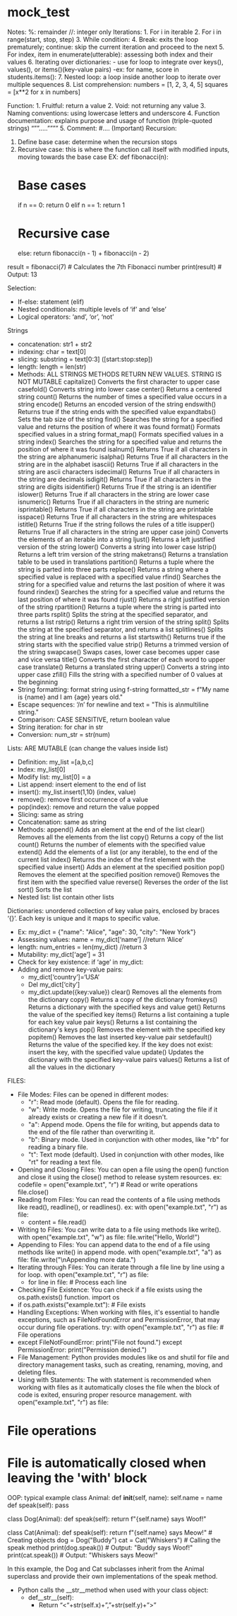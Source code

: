 # mock_test
Notes:
%: remainder
//: integer only
Iterations: 
	1. For i in iterable 
	2. For i in range(start, stop, step)
	3. While condition:
	4. Break: exits the loop prematurely; continue: skip the current iteration and proceed to the next
	5. For index, item in enumerate(utterable): assessing both index and their values
	6. Iterating over dictionaries:
		- use for loop to integrate over keys(), values(), or items()(key-value pairs) 
		-ex: for name, score in students.items():
	7. Nested loop: a loop inside another loop to iterate over multiple sequences
	8. List comprehension:
		numbers = [1, 2, 3, 4, 5]
		squares = [x**2 for x in numbers]

Function:
	1. Fruitful: return a value
	2. Void: not returning any value
	3. Naming conventions: using lowercase letters and underscore
	4. Function documentation: explains purpose and usage of function (triple-quoted strings) “””…..””””
	5. Comment: #…. (Important)
Recursion:
1. Define base case: determine when the recursion stops
2. Recursive case: this is where the function call itself with modified inputs, moving towards the base case
EX:
def fibonacci(n):
    # Base cases
    if n == 0:
        return 0
    elif n == 1:
        return 1
    # Recursive case
    else:
        return fibonacci(n - 1) + fibonacci(n - 2)

result = fibonacci(7)  # Calculates the 7th Fibonacci number
print(result)  # Output: 13

Selection:
- If-else: statement (elif)
- Nested conditionals: multiple levels of ‘if’ and ‘else’
- Logical operators: ‘and’, ‘or’, ‘not’

Strings
- concatenation: str1 + str2 
- indexing: char = text[0]
- slicing: substring = text[0:3] ([start:stop:step])
- length: length = len(str)
- Methods: ALL STRINGS METHODS RETURN NEW VALUES. STRING IS NOT MUTABLE
capitalize()	Converts the first character to upper case
casefold()	Converts string into lower case
center()	Returns a centered string
count()	Returns the number of times a specified value occurs in a string
encode()	Returns an encoded version of the string
endswith()	Returns true if the string ends with the specified value
expandtabs()	Sets the tab size of the string
find()	Searches the string for a specified value and returns the position of where it was found
format()	Formats specified values in a string
format_map()	Formats specified values in a string
index()	Searches the string for a specified value and returns the position of where it was found
isalnum()	Returns True if all characters in the string are alphanumeric
isalpha()	Returns True if all characters in the string are in the alphabet
isascii()	Returns True if all characters in the string are ascii characters
isdecimal()	Returns True if all characters in the string are decimals
isdigit()	Returns True if all characters in the string are digits
isidentifier()	Returns True if the string is an identifier
islower()	Returns True if all characters in the string are lower case
isnumeric()	Returns True if all characters in the string are numeric
isprintable()	Returns True if all characters in the string are printable
isspace()	Returns True if all characters in the string are whitespaces
istitle()	Returns True if the string follows the rules of a title
isupper()	Returns True if all characters in the string are upper case
join()	Converts the elements of an iterable into a string
ljust()	Returns a left justified version of the string
lower()	Converts a string into lower case
lstrip()	Returns a left trim version of the string
maketrans()	Returns a translation table to be used in translations
partition()	Returns a tuple where the string is parted into three parts
replace()	Returns a string where a specified value is replaced with a specified value
rfind()	Searches the string for a specified value and returns the last position of where it was found
rindex()	Searches the string for a specified value and returns the last position of where it was found
rjust()	Returns a right justified version of the string
rpartition()	Returns a tuple where the string is parted into three parts
rsplit()	Splits the string at the specified separator, and returns a list
rstrip()	Returns a right trim version of the string
split()	Splits the string at the specified separator, and returns a list
splitlines()	Splits the string at line breaks and returns a list
startswith()	Returns true if the string starts with the specified value
strip()	Returns a trimmed version of the string
swapcase()	Swaps cases, lower case becomes upper case and vice versa
title()	Converts the first character of each word to upper case
translate()	Returns a translated string
upper()	Converts a string into upper case
zfill()	Fills the string with a specified number of 0 values at the beginning
- String formatting: format string using f-string
	formatted_str = f"My name is {name} and I am {age} years old."
- Escape sequences: ‘/n’ for newline and 
 	text = "This is a\nmultiline string."
- Comparison: CASE SENSITIVE, return boolean value
- String iteration: for char in str
- Conversion: num_str = str(num)

Lists: ARE MUTABLE (can change the values inside list)
- Definition: my_list =[a,b,c]
- Index: my_list[0]
- Modify list: my_list[0] = a
- List append: insert element to the end of list
- insert(): my_list.insert(1,10) (index, value)
- remove(): remove first occurrence of a value
- pop(index): remove and return the value popped
- Slicing: same as string
- Concatenation: same as string
- Methods: 
append()	Adds an element at the end of the list
clear()	Removes all the elements from the list
copy()	Returns a copy of the list
count()	Returns the number of elements with the specified value
extend()	Add the elements of a list (or any iterable), to the end of the current list
index()	Returns the index of the first element with the specified value
insert()	Adds an element at the specified position
pop()	Removes the element at the specified position
remove()	Removes the first item with the specified value
reverse()	Reverses the order of the list
sort()	Sorts the list
- Nested list: list contain other lists

Dictionaries: unordered collection of key value pairs, enclosed by braces ‘{}’. Each key is unique and it maps to specific value. 
- Ex: my_dict = {"name": "Alice", "age": 30, "city": "New York"} 
- Assessing values: name = my_dict[‘name’] //return ‘Alice’
- length: num_entries = len(my_dict) //return 3
- Mutability: my_dict[‘age’] = 31
- Check for key existence: if ‘age’ in my_dict:
- Adding and remove key-value pairs:
    - my_dict[‘country’]=‘USA’
    - Del my_dict[‘city’]
    - my_dict.update({key:value})
clear()	Removes all the elements from the dictionary
copy()	Returns a copy of the dictionary
fromkeys()	Returns a dictionary with the specified keys and value
get()	Returns the value of the specified key
items()	Returns a list containing a tuple for each key value pair
keys()	Returns a list containing the dictionary's keys
pop()	Removes the element with the specified key
popitem()	Removes the last inserted key-value pair
setdefault()	Returns the value of the specified key. If the key does not exist: insert the key, with the specified value
update()	Updates the dictionary with the specified key-value pairs
values()	Returns a list of all the values in the dictionary

FILES:
* File Modes: Files can be opened in different modes:
    * "r": Read mode (default). Opens the file for reading.
    * "w": Write mode. Opens the file for writing, truncating the file if it already exists or creating a new file if it doesn't.
    * "a": Append mode. Opens the file for writing, but appends data to the end of the file rather than overwriting it.
    * "b": Binary mode. Used in conjunction with other modes, like "rb" for reading a binary file.
    * "t": Text mode (default). Used in conjunction with other modes, like "rt" for reading a text file.
* Opening and Closing Files: You can open a file using the open() function and close it using the close() method to release system resources. ex: codefile = open("example.txt", "r") # Read or write operations file.close() 
* Reading from Files: You can read the contents of a file using methods like read(), readline(), or readlines(). ex: with open("example.txt", "r") as file: 
    * content = file.read()
* Writing to Files: You can write data to a file using methods like write(). with open("example.txt", "w") as file: file.write("Hello, World!") 
* Appending to Files: You can append data to the end of a file using methods like write() in append mode. with open("example.txt", "a") as file: file.write("\nAppending more data.") 
* Iterating through Files: You can iterate through a file line by line using a for loop. with open("example.txt", "r") as file: 
    * for line in file: # Process each line 
* Checking File Existence: You can check if a file exists using the os.path.exists() function. import os
*  if os.path.exists("example.txt"): # File exists 
* Handling Exceptions: When working with files, it's essential to handle exceptions, such as FileNotFoundError and PermissionError, that may occur during file operations. try: with open("example.txt", "r") as file: # File operations
*  except FileNotFoundError: print("File not found.") except PermissionError: print("Permission denied.") 
* File Management: Python provides modules like os and shutil for file and directory management tasks, such as creating, renaming, moving, and deleting files.
* Using with Statements: The with statement is recommended when working with files as it automatically closes the file when the block of code is exited, ensuring proper resource management.
	with open("example.txt", "r") as file: 
# File operations 
# File is automatically closed when leaving the 'with' block

OOP: typical example
class Animal: 
	def __init__(self, name): 
		self.name = name 
	def speak(self): pass 

class Dog(Animal): 
	def speak(self): 
		return f"{self.name} says Woof!" 

class Cat(Animal): 
	def speak(self):
		 return f"{self.name} says Meow!" 
	# Creating objects 
dog = Dog("Buddy") 
cat = Cat("Whiskers") 
	# Calling the speak method 
print(dog.speak()) # Output: "Buddy says Woof!" print(cat.speak()) # Output: "Whiskers says Meow!"

In this example, the Dog and Cat subclasses inherit from the Animal superclass and provide their own implementations of the speak method.

- Python calls the __str__method when used with your class object:
    - def__str__(self):
        - Return “<“+str(self.x)+”,”+str(self.y)+”>”
